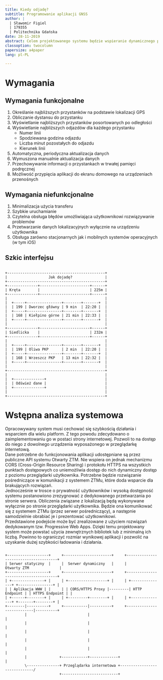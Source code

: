 ```yaml
---
title: Kiedy odjadę?
subtitle: Programowanie aplikacji GNSS
author: |
  | Sławomir Figiel
  | 179355
  | Politechnika Gdańska
date: 28-11-2019
abstract: Celem projektowanego systemu będzie wspieranie dynamicznego przemieszczana się po obszarze Trójmiasta. Pozwoli na błyskawiczny podgląd odjazdów pojazdów komunikacji miejskiej z najbliższy przystanków.
classoption: twocolumn
papersize: a4paper
lang: pl-PL

---
```


# Wymagania

## Wymagania funkcjonalne

1. Określanie najbliższych przystanków na podstawie lokalizacji GPS
2. Obliczanie dystansu do przystanku
3. Wyświetlanie najbliższych przystanków posortowanych po odległości
4. Wyświetlanie najbliższych odjazdów dla każdego przystanku
   - Numer linii
   - Spodziewana godzina odjazdu
   - Liczba minut pozostałych do odjazdu
   - Kierunek linii
5. Automatyczna, periodyczna aktualizacja danych
6. Wymuszona manualnie aktualizacja danych
7. Przechowywanie informacji o przystankach w trwałej pamięci podręcznej
8. Możliwość przypięcia aplikacji do ekranu domowego na urządzeniach przenośnych

## Wymagania niefunkcjonalne

1. Minimalizacja użycia transferu
2. Szybkie uruchamianie
3. Czytelna obsługa błędów umożliwiająca użytkownikowi rozwiązywanie problemów
4. Przetwarzanie danych lokalizacyjnych wyłącznie na urządzeniu użytkownika
5. Obsługa zarówno stacjonarnych jak i mobilnych systemów operacyjnych (w tym iOS)

## Szkic interfejsu 

~~~~~ {.ditaa .encoding:UTF-8}

+---------------------------------------------+
|                   Jak dojadę?               |
+---------------------------------------------+
+--------------+-----------------------+------+
| Kręta        |                       | 225m |
+--------------+-----------------------+------+
|                                             |
|  +-----+----------------+--------+-------+  |
|  | 199 | Dworzec główny | 9 min  | 22꞉20 |  |
|  +-----+----------------+--------+-------+  |
|  | 168 | Kiełpino górne | 21 min | 22꞉33 |  |
|  +-----+----------------+--------+-------+  |
|                                             |
+--------------+-----------------------+------+
| Siedlicka    |                       | 232m |
+--------------+-----------------------+------+
|                                             |
|  +-----+----------------+--------+-------+  |
|  | 199 | Oliwa PKP      | 2 min  | 22꞉20 |  |
|  +-----+----------------+--------+-------+  |
|  | 168 | Wrzeszcz PKP   | 13 min | 22꞉32 |  |
|  +-----+----------------+--------+-------+  |
|                                             |
+---------------------------------------------+
|                                             |
|  +--------------+                           |
|  | Odśwież dane |                           |
|  +--------------+                           |
|                                             |
+---------------------------------------------+

~~~~~

# Wstępna analiza systemowa

Opracowywany system musi cechować się szybkością działania i wsparciem dla wielu platform. Z tego powodu zdecydowano o zaimplementowaniu go w postaci strony internetowej. Pozwoli to na dostęp do niego z dowolnego urządzenia wyposażonego w przeglądarkę internetową.  
Dane potrzebne do funkcjonowania aplikacji udostępniane są przez publiczne API systemu Otwarty ZTM. Nie wspiera on jednak mechanizmu CORS (Cross-Origin Resource Sharing) i protokołu HTTPS na wszystkich punktach dostępowych co uniemożliwia dostęp do nich dynamiczny dostęp z poziomu przeglądarki użytkownika. Potrzebne będzie rozwiązanie pośredniczące w komunikacji z systemem ZTMu, które doda wsparcie dla brakujących rozwiązań.  
Jednocześnie w trosce o prywatność użytkowników i wysoką dostępność systemu postanowiono zrezygnować z dedykowanego przetwarzania po stronie serwera. Obliczenia związane z lokalizacją będą wykonywane wyłącznie po stronie przeglądarki użytkownika. Będzie ona komunikować się z systemem ZTMu (przez serwer pośredniczący), a następnie samodzielnie obrabiać je i prezentować użytkownikowi.  
Przedstawione podejście może być zrealizowane z użyciem rozwiązań dedykowanym tzw. Progressive Web Apps. Dzięki temu projektowany system może powstać użycia zewnętrznych bibliotek lub z minimalną ich liczbą. Powinno to ograniczyć rozmiar wynikowej aplikacji i pozwolić na uzyskanie dużej szybkości ładowania i działania.

~~~~~ {.ditaa}

+-------------------+     +----------------------+     +--------------------------------------+
| Serwer statyczny  |     |  Serwer dynamiczny   |     |             Otwarty ZTM              |
+-------------------+     +----------------------+     +--------------------------------------+
| +---------------+ |     | +------------------+ |     | +---------------+ +----------------+ |
| | Aplikacja WWW | |     | | CORS/HTTPS Proxy |---------| HTTP Endpoint | | HTTPS Endpoint | |
| +------+--------+ |     | +---------+--------+ |     | +---------------+ +-------+--------+ |
+--------|----------+     +-----------|----------+     +---------------------------|----------+
         |                            |                                            |
         |                            |                                            |
         |                            |                                            |
         |                            |                                            |
         |                            |                                            |
         |               +------------+-------------+                              |
         \---------------+ Przeglądarka internetowa +------------------------------/
                         +--------------------------+
~~~~~